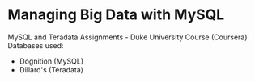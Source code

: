 # Managing Big Data with MySQL 
MySQL and Teradata Assignments - Duke University Course (Coursera)
Databases used: 
- Dognition (MySQL)
- Dillard's (Teradata)
